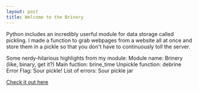 ```yaml
---
layout: post
title: Welcome to the Brinery
---
```


Python includes an incredibly userful module for data storage called pickling. I made a function to grab webpages from a website all at once and store them in a pickle so that you don't have to continuously toll the server. 

Some nerdy-hilarious highlights from my module:
Module name: Brinery (like, binary, get it?)
Main fuction: brine_time
Unpickle function: debrine
Error Flag: Sour pickle!
List of errors: Sour pickle jar

[Check it out here](https://github.com/potatochip/Brinery)